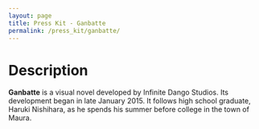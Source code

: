 ```yaml
---
layout: page
title: Press Kit - Ganbatte
permalink: /press_kit/ganbatte/
---
```


# Description
**Ganbatte** is a visual novel developed by Infinite Dango Studios. Its development began in late January 2015. It follows high school graduate, Haruki Nishihara, as he spends his summer before college in the town of Maura.
